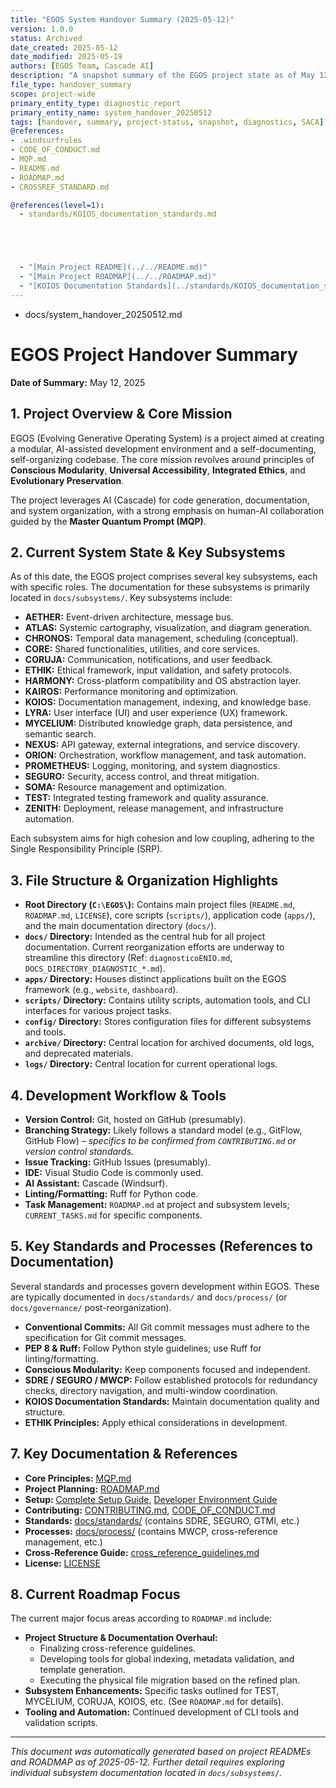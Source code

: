```yaml
---
title: "EGOS System Handover Summary (2025-05-12)"
version: 1.0.0
status: Archived
date_created: 2025-05-12
date_modified: 2025-05-19
authors: [EGOS Team, Cascade AI]
description: "A snapshot summary of the EGOS project state as of May 12, 2025, including core principles, subsystem overviews, key documentation, and roadmap focus. Intended for knowledge transfer or work continuation."
file_type: handover_summary
scope: project-wide
primary_entity_type: diagnostic_report
primary_entity_name: system_handover_20250512
tags: [handover, summary, project-status, snapshot, diagnostics, SACA]
@references:
- .windsurfrules
- CODE_OF_CONDUCT.md
- MQP.md
- README.md
- ROADMAP.md
- CROSSREF_STANDARD.md

@references(level=1):
  - standards/KOIOS_documentation_standards.md





  - "[Main Project README](../../README.md)"
  - "[Main Project ROADMAP](../../ROADMAP.md)"
  - "[KOIOS Documentation Standards](../standards/KOIOS_documentation_standards.md)"
---
```

  - docs/system_handover_20250512.md
# EGOS Project Handover Summary

**Date of Summary:** May 12, 2025

## 1. Project Overview & Core Mission

EGOS (Evolving Generative Operating System) is a project aimed at creating a modular, AI-assisted development environment and a self-documenting, self-organizing codebase. The core mission revolves around principles of **Conscious Modularity**, **Universal Accessibility**, **Integrated Ethics**, and **Evolutionary Preservation**.

The project leverages AI (Cascade) for code generation, documentation, and system organization, with a strong emphasis on human-AI collaboration guided by the **Master Quantum Prompt (MQP)**.

## 2. Current System State & Key Subsystems

As of this date, the EGOS project comprises several key subsystems, each with specific roles. The documentation for these subsystems is primarily located in `docs/subsystems/`. Key subsystems include:

*   **AETHER:** Event-driven architecture, message bus.
*   **ATLAS:** Systemic cartography, visualization, and diagram generation.
*   **CHRONOS:** Temporal data management, scheduling (conceptual).
*   **CORE:** Shared functionalities, utilities, and core services.
*   **CORUJA:** Communication, notifications, and user feedback.
*   **ETHIK:** Ethical framework, input validation, and safety protocols.
*   **HARMONY:** Cross-platform compatibility and OS abstraction layer.
*   **KAIROS:** Performance monitoring and optimization.
*   **KOIOS:** Documentation management, indexing, and knowledge base.
*   **LYRA:** User interface (UI) and user experience (UX) framework.
*   **MYCELIUM:** Distributed knowledge graph, data persistence, and semantic search.
*   **NEXUS:** API gateway, external integrations, and service discovery.
*   **ORION:** Orchestration, workflow management, and task automation.
*   **PROMETHEUS:** Logging, monitoring, and system diagnostics.
*   **SEGURO:** Security, access control, and threat mitigation.
*   **SOMA:** Resource management and optimization.
*   **TEST:** Integrated testing framework and quality assurance.
*   **ZENITH:** Deployment, release management, and infrastructure automation.

Each subsystem aims for high cohesion and low coupling, adhering to the Single Responsibility Principle (SRP).

## 3. File Structure & Organization Highlights

*   **Root Directory (`C:\EGOS\`):** Contains main project files (`README.md`, `ROADMAP.md`, `LICENSE`), core scripts (`scripts/`), application code (`apps/`), and the main documentation directory (`docs/`).
*   **`docs/` Directory:** Intended as the central hub for all project documentation. Current reorganization efforts are underway to streamline this directory (Ref: `diagnosticoENIO.md`, `DOCS_DIRECTORY_DIAGNOSTIC_*.md`).
*   **`apps/` Directory:** Houses distinct applications built on the EGOS framework (e.g., `website`, `dashboard`).
*   **`scripts/` Directory:** Contains utility scripts, automation tools, and CLI interfaces for various project tasks.
*   **`config/` Directory:** Stores configuration files for different subsystems and tools.
*   **`archive/` Directory:** Central location for archived documents, old logs, and deprecated materials.
*   **`logs/` Directory:** Central location for current operational logs.

## 4. Development Workflow & Tools

*   **Version Control:** Git, hosted on GitHub (presumably).
*   **Branching Strategy:** Likely follows a standard model (e.g., GitFlow, GitHub Flow) – *specifics to be confirmed from `CONTRIBUTING.md` or version control standards.*
*   **Issue Tracking:** GitHub Issues (presumably).
*   **IDE:** Visual Studio Code is commonly used.
*   **AI Assistant:** Cascade (Windsurf).
*   **Linting/Formatting:** Ruff for Python code.
*   **Task Management:** `ROADMAP.md` at project and subsystem levels; `CURRENT_TASKS.md` for specific components.

## 5. Key Standards and Processes (References to Documentation)

Several standards and processes govern development within EGOS. These are typically documented in `docs/standards/` and `docs/process/` (or `docs/governance/` post-reorganization).

*   **Conventional Commits:** All Git commit messages must adhere to the specification for Git commit messages.
*   **PEP 8 & Ruff:** Follow Python style guidelines; use Ruff for linting/formatting.
*   **Conscious Modularity:** Keep components focused and independent.
*   **SDRE / SEGURO / MWCP:** Follow established protocols for redundancy checks, directory navigation, and multi-window coordination.
*   **KOIOS Documentation Standards:** Maintain documentation quality and structure.
*   **ETHIK Principles:** Apply ethical considerations in development.

## 7. Key Documentation & References

*   **Core Principles:** [MQP.md](mdc:docs/core_materials/MQP.md)
*   **Project Planning:** [ROADMAP.md](mdc:ROADMAP.md)
*   **Setup:** [Complete Setup Guide](mdc:docs/setup/COMPLETE_SETUP.md), [Developer Environment Guide](mdc:docs/setup/DEVELOPER_ENVIRONMENT.md)
*   **Contributing:** [CONTRIBUTING.md](mdc:CONTRIBUTING.md), [CODE_OF_CONDUCT.md](mdc:CODE_OF_CONDUCT.md)
*   **Standards:** [docs/standards/](mdc:docs/standards/) (contains SDRE, SEGURO, GTMI, etc.)
*   **Processes:** [docs/process/](mdc:docs/process/) (contains MWCP, cross-reference management, etc.)
*   **Cross-Reference Guide:** [cross_reference_guidelines.md](mdc:docs/core/principles/cross_reference_guidelines.md)
*   **License:** [LICENSE](mdc:LICENSE)

## 8. Current Roadmap Focus

The current major focus areas according to `ROADMAP.md` include:

*   **Project Structure & Documentation Overhaul:**
    *   Finalizing cross-reference guidelines.
    *   Developing tools for global indexing, metadata validation, and template generation.
    *   Executing the physical file migration based on the refined plan.
*   **Subsystem Enhancements:** Specific tasks outlined for TEST, MYCELIUM, CORUJA, KOIOS, etc. (See `ROADMAP.md` for details).
*   **Tooling and Automation:** Continued development of CLI tools and validation scripts.

---

*This document was automatically generated based on project READMEs and ROADMAP as of 2025-05-12. Further detail requires exploring individual subsystem documentation located in `docs/subsystems/`.*